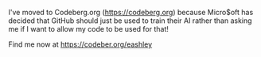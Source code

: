 I've moved to Codeberg.org (https://codeberg.org) because Micro$oft has decided that GitHub should just be used to train their AI rather than asking me if I want to allow my code to be used for that!

Find me now at https://codeber.org/eashley
